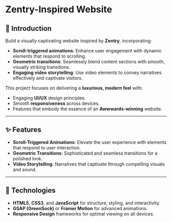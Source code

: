 # Zentry-Inspired Website

## 🤖 Introduction
Build a visually captivating website inspired by **Zentry**, incorporating:

- **Scroll-triggered animations**: Enhance user engagement with dynamic elements that respond to scrolling.
- **Geometric transitions**: Seamlessly blend content sections with smooth, visually striking transitions.
- **Engaging video storytelling**: Use video elements to convey narratives effectively and captivate visitors.

This project focuses on delivering a **luxurious, modern feel** with:
- Engaging **UI/UX** design principles.
- Smooth **responsiveness** across devices.
- Features that embody the essence of an **Awwwards-winning** website.

---

## ✨ Features
- **Scroll-Triggered Animations**: Elevate the user experience with elements that respond to user interaction.
- **Geometric Transitions**: Sophisticated and seamless transitions for a polished look.
- **Video Storytelling**: Narratives that captivate through compelling visuals and sound.

---

## 🚀 Technologies
- **HTML5**, **CSS3**, and **JavaScript** for structure, styling, and interactivity.
- **GSAP (GreenSock)** or **Framer Motion** for advanced animations.
- **Responsive Design** frameworks for optimal viewing on all devices.
